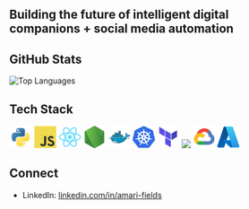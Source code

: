 ## Building the future of intelligent digital companions + social media automation  

## GitHub Stats  
![Top Languages](https://github-readme-stats.vercel.app/api/top-langs/?username=Amarifields&layout=compact&theme=radical)  


## Tech Stack  
<p>
  <img src="https://raw.githubusercontent.com/devicons/devicon/master/icons/python/python-original.svg" width="40"/>
  <img src="https://raw.githubusercontent.com/devicons/devicon/master/icons/javascript/javascript-original.svg" width="40"/>
  <img src="https://raw.githubusercontent.com/devicons/devicon/master/icons/react/react-original.svg" width="40"/>
  <img src="https://raw.githubusercontent.com/devicons/devicon/master/icons/nodejs/nodejs-original.svg" width="40"/>
  <img src="https://raw.githubusercontent.com/devicons/devicon/master/icons/docker/docker-original.svg" width="40"/>
  <img src="https://raw.githubusercontent.com/devicons/devicon/master/icons/kubernetes/kubernetes-plain.svg" width="40"/>
  <img src="https://raw.githubusercontent.com/devicons/devicon/master/icons/terraform/terraform-original.svg" width="40"/>
  <img src="https://raw.githubusercontent.com/devicons/devicon/master/icons/aws/aws-original.svg" width="40"/>
  <img src="https://raw.githubusercontent.com/devicons/devicon/master/icons/googlecloud/googlecloud-original.svg" width="40"/>
  <img src="https://raw.githubusercontent.com/devicons/devicon/master/icons/azure/azure-original.svg" width="40"/>
</p>  


## Connect  
- LinkedIn: [linkedin.com/in/amari-fields](https://www.linkedin.com/in/amari-fields/) 
